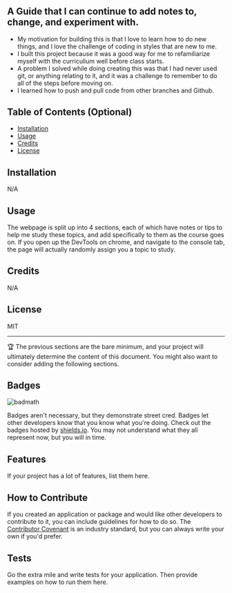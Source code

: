 # <My Prework Study Guide Webpage>

## A Guide that I can continue to add notes to, change, and experiment with.


- My motivation for building this is that I love to learn how to do new things, and I love the challenge of coding in styles that are new to me.
- I built this project because it was a good way for me to refamiliarize myself with the curriculium well before class starts.
- A problem I solved while doing creating this was that I had never used git, or anything relating to it, and it was a challenge to remember to do all of the steps before moving on.
- I learned how to push and pull code from other branches and Github.

## Table of Contents (Optional)

- [Installation](#installation)
- [Usage](#usage)
- [Credits](#credits)
- [License](#license)

## Installation

N/A

## Usage

The webpage is split up into 4 sections, each of which have notes or tips to help me study these topics, and add specifically to them as the course goes on. If you open up the DevTools on chrome, and navigate to the console tab, the page will actually randomly assign you a topic to study.

## Credits

N/A

## License

MIT

---

🏆 The previous sections are the bare minimum, and your project will ultimately determine the content of this document. You might also want to consider adding the following sections.

## Badges

![badmath](https://img.shields.io/github/languages/top/nielsenjared/badmath)

Badges aren't necessary, but they demonstrate street cred. Badges let other developers know that you know what you're doing. Check out the badges hosted by [shields.io](https://shields.io/). You may not understand what they all represent now, but you will in time.

## Features

If your project has a lot of features, list them here.

## How to Contribute

If you created an application or package and would like other developers to contribute to it, you can include guidelines for how to do so. The [Contributor Covenant](https://www.contributor-covenant.org/) is an industry standard, but you can always write your own if you'd prefer.

## Tests

Go the extra mile and write tests for your application. Then provide examples on how to run them here.